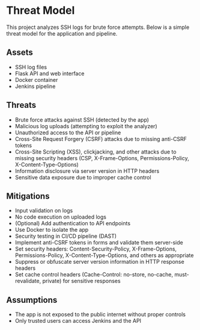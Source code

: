 # Threat Model

This project analyzes SSH logs for brute force attempts. Below is a simple threat model for the application and pipeline.

## Assets
- SSH log files
- Flask API and web interface
- Docker container
- Jenkins pipeline

## Threats
- Brute force attacks against SSH (detected by the app)
- Malicious log uploads (attempting to exploit the analyzer)
- Unauthorized access to the API or pipeline
- Cross-Site Request Forgery (CSRF) attacks due to missing anti-CSRF tokens
- Cross-Site Scripting (XSS), clickjacking, and other attacks due to missing security headers (CSP, X-Frame-Options, Permissions-Policy, X-Content-Type-Options)
- Information disclosure via server version in HTTP headers
- Sensitive data exposure due to improper cache control

## Mitigations
- Input validation on logs
- No code execution on uploaded logs
- (Optional) Add authentication to API endpoints
- Use Docker to isolate the app
- Security testing in CI/CD pipeline (DAST)
- Implement anti-CSRF tokens in forms and validate them server-side
- Set security headers: Content-Security-Policy, X-Frame-Options, Permissions-Policy, X-Content-Type-Options, and others as appropriate
- Suppress or obfuscate server version information in HTTP response headers
- Set cache control headers (Cache-Control: no-store, no-cache, must-revalidate, private) for sensitive responses

## Assumptions
- The app is not exposed to the public internet without proper controls
- Only trusted users can access Jenkins and the API
